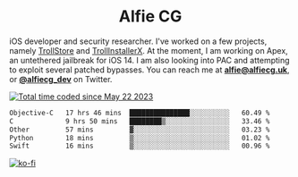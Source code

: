 <h1 align="center">Alfie CG</h1>

iOS developer and security researcher. I've worked on a few projects, namely [TrollStore](https://github.com/opa334/TrollStore) and [TrollInstallerX](https://github.com/alfiecg24/TrollInstallerX). At the moment, I am working on Apex, an untethered jailbreak for iOS 14. I am also looking into PAC and attempting to exploit several patched bypasses. You can reach me at **alfie@alfiecg.uk**, or **[@alfiecg_dev](https://twitter.com/alfiecg_dev)** on Twitter.

<a href="https://wakatime.com/@61592169-b9cf-4af8-b6fa-8ac7d4369b01"><img src="https://wakatime.com/badge/user/61592169-b9cf-4af8-b6fa-8ac7d4369b01.svg" alt="Total time coded since May 22 2023" /></a>
<!---
<img align="center" src="/github-metrics.svg" alt="Metrics" width="500">
-->

 <!--[![GitHub Streak](https://streak-stats.demolab.com/?user=alfiecg24)](https://git.io/streak-stats)-->

<!--START_SECTION:waka-->

```txt
Objective-C   17 hrs 46 mins  ███████████████░░░░░░░░░░   60.49 %
C             9 hrs 50 mins   ████████▒░░░░░░░░░░░░░░░░   33.46 %
Other         57 mins         ▓░░░░░░░░░░░░░░░░░░░░░░░░   03.23 %
Python        18 mins         ▒░░░░░░░░░░░░░░░░░░░░░░░░   01.02 %
Swift         16 mins         ▒░░░░░░░░░░░░░░░░░░░░░░░░   00.96 %
```

<!--END_SECTION:waka-->

[![ko-fi](https://ko-fi.com/img/githubbutton_sm.svg)](https://ko-fi.com/M4M5R3BHU)

